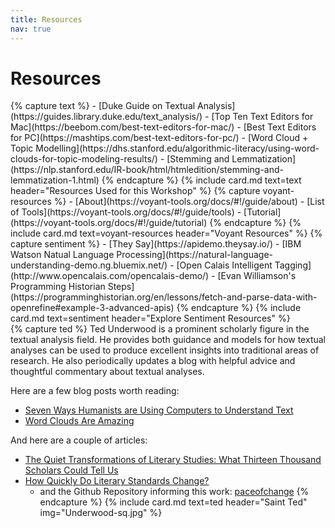 ```yaml
---
title: Resources
nav: true
---
```


# Resources

<div class="row">
<div class="col-md-7">
{% capture text %}
- [Duke Guide on Textual Analysis](https://guides.library.duke.edu/text_analysis/)
- [Top Ten Text Editors for Mac](https://beebom.com/best-text-editors-for-mac/)
- [Best Text Editors for PC](https://mashtips.com/best-text-editors-for-pc/)
- [Word Cloud + Topic Modelling](https://dhs.stanford.edu/algorithmic-literacy/using-word-clouds-for-topic-modeling-results/)
- [Stemming and Lemmatization](https://nlp.stanford.edu/IR-book/html/htmledition/stemming-and-lemmatization-1.html)
{% endcapture %}
{% include card.md text=text header="Resources Used for this Workshop" %}
{% capture voyant-resources %}
- [About](https://voyant-tools.org/docs/#!/guide/about)
- [List of Tools](https://voyant-tools.org/docs/#!/guide/tools)
- [Tutorial](https://voyant-tools.org/docs/#!/guide/tutorial)
{% endcapture %}
{% include card.md text=voyant-resources header="Voyant Resources" %}
{% capture sentiment %}
- [They Say](https://apidemo.theysay.io/)
- [IBM Watson Natual Language Processing](https://natural-language-understanding-demo.ng.bluemix.net/)
- [Open Calais Intelligent Tagging](http://www.opencalais.com/opencalais-demo/)
- [Evan Williamson's Programming Historian Steps](https://programminghistorian.org/en/lessons/fetch-and-parse-data-with-openrefine#example-3-advanced-apis)
{% endcapture %}
{% include card.md text=sentiment header="Explore Sentiment Resources" %}
</div>
<div class="col-md-5">
{% capture ted %}
Ted Underwood is a prominent scholarly figure in the textual analysis field. He provides both guidance and models for how textual analyses can be used to produce excellent insights into traditional areas of research. He also periodically updates a blog with helpful advice and thoughtful commentary about textual analyses. 

Here are a few blog posts worth reading: 

- [Seven Ways Humanists are Using Computers to Understand Text](https://tedunderwood.com/2015/06/04/seven-ways-humanists-are-using-computers-to-understand-text/)
- [Word Clouds Are Amazing](https://tedunderwood.com/2013/02/20/wordcounts-are-amazing/)

And here are a couple of articles:

- [The Quiet Transformations of Literary Studies: What Thirteen Thousand Scholars Could Tell Us](https://www.ideals.illinois.edu/handle/2142/49323)
- [How Quickly Do Literary Standards Change?](https://figshare.com/articles/How_Quickly_Do_Literary_Standards_Change_/1418394)
    - and the Github Repository informing this work: [paceofchange](https://github.com/tedunderwood/paceofchange)
{% endcapture %}
{% include card.md text=ted header="Saint Ted" img="Underwood-sq.jpg" %}

</div>
</div>
